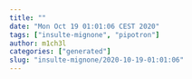 ```yaml
---
title: ""
date: "Mon Oct 19 01:01:06 CEST 2020"
tags: ["insulte-mignone", "pipotron"]
author: m1ch3l
categories: ["generated"]
slug: "insulte-mignone/2020-10-19-01:01:06"
---
```



